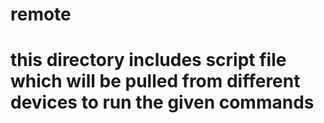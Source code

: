 # remote
# this directory includes script file which will be pulled from different devices to run the given commands
